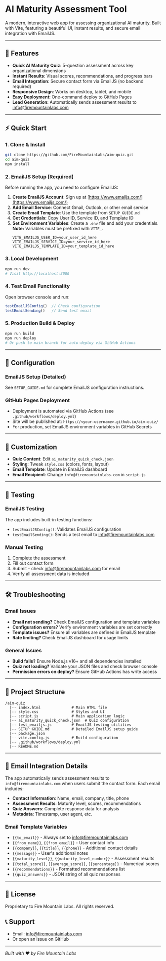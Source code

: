 # AI Maturity Assessment Tool

A modern, interactive web app for assessing organizational AI maturity. Built with Vite, featuring a beautiful UI, instant results, and secure email integration with EmailJS.

---

## 🚀 Features
- **Quick AI Maturity Quiz**: 5-question assessment across key organizational dimensions
- **Instant Results**: Visual scores, recommendations, and progress bars
- **Email Integration**: Secure contact form via EmailJS (no backend required)
- **Responsive Design**: Works on desktop, tablet, and mobile
- **Easy Deployment**: One-command deploy to GitHub Pages
- **Lead Generation**: Automatically sends assessment results to info@firemountainlabs.com

---

## ⚡ Quick Start

### 1. Clone & Install
```bash
git clone https://github.com/FireMountainLabs/aim-quiz.git
cd aim-quiz
npm install
```

### 2. EmailJS Setup (Required)
Before running the app, you need to configure EmailJS:

1. **Create EmailJS Account**: Sign up at [https://www.emailjs.com/](https://www.emailjs.com/)
2. **Add Email Service**: Connect Gmail, Outlook, or other email service
3. **Create Email Template**: Use the template from `SETUP_GUIDE.md`
4. **Get Credentials**: Copy User ID, Service ID, and Template ID
5. **Set Environment Variables**: Create a `.env` file and add your credentials. **Note:** Variables must be prefixed with `VITE_`.
   ```env
   VITE_EMAILJS_USER_ID=your_user_id_here
   VITE_EMAILJS_SERVICE_ID=your_service_id_here
   VITE_EMAILJS_TEMPLATE_ID=your_template_id_here
   ```

### 3. Local Development
```bash
npm run dev
# Visit http://localhost:3000
```

### 4. Test Email Functionality
Open browser console and run:
```javascript
testEmailJSConfig()  // Check configuration
testEmailSending()   // Send test email
```

### 5. Production Build & Deploy
```bash
npm run build
npm run deploy
# Or push to main branch for auto-deploy via GitHub Actions
```

---

## 🔧 Configuration

### EmailJS Setup (Detailed)
See `SETUP_GUIDE.md` for complete EmailJS configuration instructions.

### GitHub Pages Deployment
- Deployment is automated via GitHub Actions (see `.github/workflows/deploy.yml`)
- Site will be published at: `https://<your-username>.github.io/aim-quiz/`
- For production, set EmailJS environment variables in GitHub Secrets

---

## 🎨 Customization
- **Quiz Content**: Edit `ai_maturity_quick_check.json`
- **Styling**: Tweak `style.css` (colors, fonts, layout)
- **Email Template**: Update in EmailJS dashboard
- **Email Recipient**: Change `info@firemountainlabs.com` in `script.js`

---

## 🧪 Testing

### EmailJS Testing
The app includes built-in testing functions:
- `testEmailJSConfig()`: Validates EmailJS configuration
- `testEmailSending()`: Sends a test email to info@firemountainlabs.com

### Manual Testing
1. Complete the assessment
2. Fill out contact form
3. Submit - check info@firemountainlabs.com for email
4. Verify all assessment data is included

---

## 🛠️ Troubleshooting

### Email Issues
- **Email not sending?** Check EmailJS configuration and template variables
- **Configuration errors?** Verify environment variables are set correctly
- **Template issues?** Ensure all variables are defined in EmailJS template
- **Rate limiting?** Check EmailJS dashboard for usage limits

### General Issues
- **Build fails?** Ensure Node.js v16+ and all dependencies installed
- **Quiz not loading?** Validate your JSON files and check browser console
- **Permission errors on deploy?** Ensure GitHub Actions has write access

---

## 📁 Project Structure
```
/aim-quiz
  |-- index.html              # Main HTML file
  |-- style.css               # Styles and UI
  |-- script.js               # Main application logic
  |-- ai_maturity_quick_check.json  # Quiz configuration
  |-- test_emailjs.js         # EmailJS testing utilities
  |-- SETUP_GUIDE.md          # Detailed EmailJS setup guide
  |-- package.json
  |-- vite.config.js          # Build configuration
  |-- .github/workflows/deploy.yml
  |-- README.md
```

---

## 📧 Email Integration Details

The app automatically sends assessment results to `info@firemountainlabs.com` when users submit the contact form. Each email includes:

- **Contact Information**: Name, email, company, title, phone
- **Assessment Results**: Maturity level, scores, recommendations
- **Quiz Answers**: Complete response data for analysis
- **Metadata**: Timestamp, user agent, etc.

### Email Template Variables
- `{{to_email}}` - Always set to info@firemountainlabs.com
- `{{from_name}}`, `{{from_email}}` - User contact info
- `{{company}}`, `{{title}}`, `{{phone}}` - Additional contact details
- `{{message}}` - User's additional notes
- `{{maturity_level}}`, `{{maturity_level_number}}` - Assessment results
- `{{total_score}}`, `{{average_score}}`, `{{percentage}}` - Numerical scores
- `{{recommendations}}` - Formatted recommendations list
- `{{quiz_answers}}` - JSON string of all quiz responses

---

## 📄 License
Proprietary to Fire Mountain Labs. All rights reserved.

## 📞 Support
- Email: info@firemountainlabs.com
- Or open an issue on GitHub

---
_Built with ❤️ by Fire Mountain Labs_